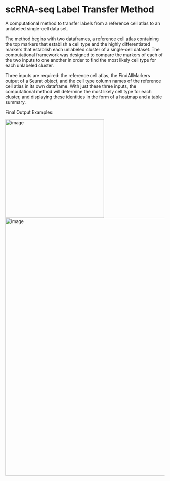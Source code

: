 # scRNA-seq Label Transfer Method 

A computational method to transfer labels from a reference cell atlas to an unlabeled single-cell data set.

The method begins with two dataframes, a reference cell atlas containing the top markers that establish a cell type and the highly differentiated markers that establish each unlabeled cluster of a single-cell dataset. The computational framework was designed to compare the markers of each of the two inputs to one another in order to find the most likely cell type for each unlabeled cluster. 

Three inputs are required: the reference cell atlas, the FindAllMarkers output of a Seurat object, and the cell type column names of the reference cell atlas in its own dataframe. With just these three inputs, the computational method will determine the most likely cell type for each cluster, and displaying these identities in the form of a heatmap and a table summary.  

Final Output Examples:

<img width="312" alt="image" src="https://user-images.githubusercontent.com/82175086/232967775-84af0d98-2a15-4d38-ad46-fe3643ce898d.png">
<img width="814" alt="image" src="https://user-images.githubusercontent.com/82175086/232967893-56a5d62f-407d-4866-8871-c606059dadde.png">
